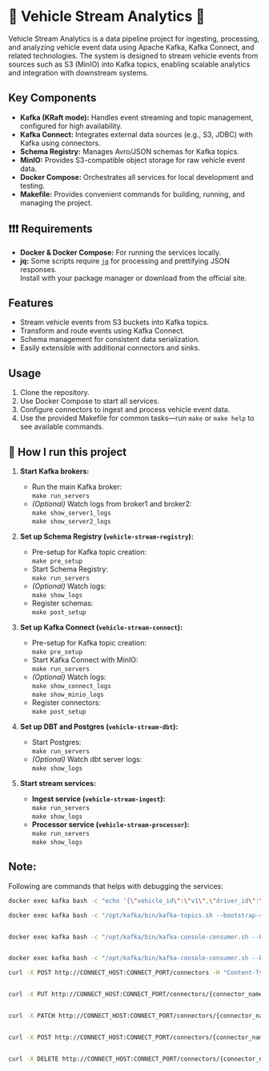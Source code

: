 # 🚕 Vehicle Stream Analytics 🚗

Vehicle Stream Analytics is a data pipeline project for ingesting, processing, and analyzing vehicle event data using Apache Kafka, Kafka Connect, and related technologies. The system is designed to stream vehicle events from sources such as S3 (MinIO) into Kafka topics, enabling scalable analytics and integration with downstream systems.

## Key Components

- **Kafka (KRaft mode):** Handles event streaming and topic management, configured for high availability.
- **Kafka Connect:** Integrates external data sources (e.g., S3, JDBC) with Kafka using connectors.
- **Schema Registry:** Manages Avro/JSON schemas for Kafka topics.
- **MinIO:** Provides S3-compatible object storage for raw vehicle event data.
- **Docker Compose:** Orchestrates all services for local development and testing.
- **Makefile:** Provides convenient commands for building, running, and managing the project.

## ❗❗❗ Requirements

- **Docker & Docker Compose:** For running the services locally.
- **jq:** Some scripts require [`jq`](https://stedolan.github.io/jq/) for processing and prettifying JSON responses.  
  Install with your package manager or download from the official site.

## Features

- Stream vehicle events from S3 buckets into Kafka topics.
- Transform and route events using Kafka Connect.
- Schema management for consistent data serialization.
- Easily extensible with additional connectors and sinks.

## Usage

1. Clone the repository.
2. Use Docker Compose to start all services.
3. Configure connectors to ingest and process vehicle event data.
4. Use the provided Makefile for common tasks—run `make` or `make help` to see available commands.

## 🚀 How I run this project

1. **Start Kafka brokers:**
   - Run the main Kafka broker:  
     `make run_servers`
   - *(Optional)* Watch logs from broker1 and broker2:  
     `make show_server1_logs`  
     `make show_server2_logs`

2. **Set up Schema Registry (`vehicle-stream-registry`):**
   - Pre-setup for Kafka topic creation:  
     `make pre_setup`
   - Start Schema Registry:  
     `make run_servers`
   - *(Optional)* Watch logs:  
     `make show_logs`
   - Register schemas:  
     `make post_setup`

3. **Set up Kafka Connect (`vehicle-stream-connect`):**
   - Pre-setup for Kafka topic creation:  
     `make pre_setup`
   - Start Kafka Connect with MinIO:  
     `make run_servers`
   - *(Optional)* Watch logs:  
     `make show_connect_logs`  
     `make show_minio_logs`
   - Register connectors:  
     `make post_setup`

4. **Set up DBT and Postgres (`vehicle-stream-dbt`):**
   - Start Postgres:  
     `make run_servers`
   - *(Optional)* Watch dbt server logs:  
     `make show_logs`

5. **Start stream services:**
   - **Ingest service (`vehicle-stream-ingest`):**  
     `make run_servers`  
     `make show_logs`
   - **Processor service (`vehicle-stream-processor`):**  
     `make run_servers`  
     `make show_logs`


## Note:

Following are commands that helps with debugging the services:
``` bash
docker exec kafka bash -c "echo '{\"vehicle_id\":\"v1\",\"driver_id\":\"d1\",\"lat\":37.7749,\"lon\":-122.4194,\"speed\":82,\"event_time\":1690000001000}' | /opt/kafka/bin/kafka-console-producer.sh --broker-list localhost:19092 --topic vehicle-event-json --property parse.key=false --property value.serializer=org.apache.kafka.common.serialization.StringSerializer"

docker exec kafka bash -c "/opt/kafka/bin/kafka-topics.sh --bootstrap-server localhost:19092 --list"


docker exec kafka bash -c "/opt/kafka/bin/kafka-console-consumer.sh --bootstrap-server localhost:19092 --topic vehicle-event-json --from-beginning --property print.key=false --property value.deserializer=org.apache.kafka.common.serialization.StringDeserializer"


docker exec kafka bash -c "/opt/kafka/bin/kafka-console-consumer.sh --bootstrap-server localhost:19192 --topic vehicle-event-topic --from-beginning --property print.key=false --property value.deserializer=org.apache.kafka.common.serialization.StringDeserializer"

curl -X POST http://CONNECT_HOST:CONNECT_PORT/connectors -H "Content-Type: application/json" -d @connector-config.json


curl -X PUT http://CONNECT_HOST:CONNECT_PORT/connectors/{connector_name}/config -H "Content-Type: application/json" -d @updated-config.json


curl -X PATCH http://CONNECT_HOST:CONNECT_PORT/connectors/{connector_name}/config -H "Content-Type: application/json" -d @patch-config.json


curl -X POST http://CONNECT_HOST:CONNECT_PORT/connectors/{connector_name}/restart


curl -X DELETE http://CONNECT_HOST:CONNECT_PORT/connectors/{connector_name}
```
